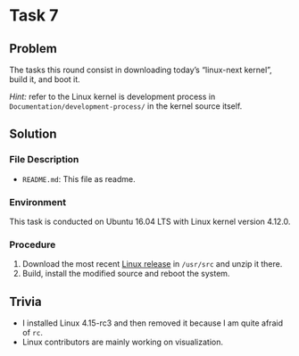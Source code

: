 # Task 7

## Problem

The tasks this round consist in downloading today’s “linux-next kernel”, build it, and boot it.

*Hint:* refer to the Linux kernel is development process in `Documentation/development-process/` in
the kernel source itself.



## Solution

### File Description

- `README.md`: This file as readme.



### Environment

This task is conducted on Ubuntu 16.04 LTS with Linux kernel version 4.12.0.



### Procedure

1. Download the most recent [Linux release](https://git.kernel.org/pub/scm/linux/kernel/git/torvalds/linux.git/snapshot/linux-50c4c4e268a2d7a3e58ebb698ac74da0de40ae36.tar.gz) in `/usr/src` and unzip it there. 
2. Build, install the modified source and reboot the system.




## Trivia

- I installed Linux 4.15-rc3 and then removed it because I am quite afraid of `rc`. 
- Linux contributors are mainly working on visualization.
